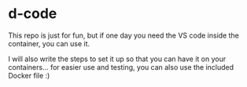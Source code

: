 # d-code
This repo is just for fun, but if one day you need the VS code inside the container, you can use it.

I will also write the steps to set it up so that you can have it on your containers... for easier use and testing, you can also use the included Docker file :)
